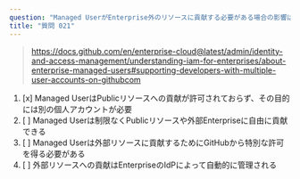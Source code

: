 ```yaml
---
question: "Managed UserがEnterprise外のリソースに貢献する必要がある場合の影響は何ですか？"
title: "質問 021"
---
```


> https://docs.github.com/en/enterprise-cloud@latest/admin/identity-and-access-management/understanding-iam-for-enterprises/about-enterprise-managed-users#supporting-developers-with-multiple-user-accounts-on-githubcom
1. [x] Managed UserはPublicリソースへの貢献が許可されておらず、その目的には別の個人アカウントが必要
1. [ ] Managed Userは制限なくPublicリソースや外部Enterpriseに自由に貢献できる
1. [ ] Managed Userは外部リソースに貢献するためにGitHubから特別な許可を得る必要がある
1. [ ] 外部リソースへの貢献はEnterpriseのIdPによって自動的に管理される